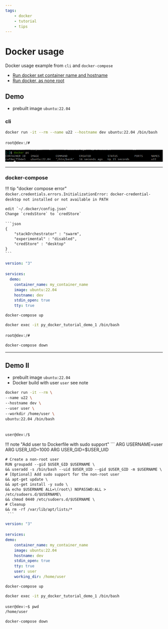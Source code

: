 ```yaml
---
tags:
    - docker
    - tutorial
    - tips
---
```


# Docker usage
Docker usage example from `cli` and `docker-compose`

- [Run docker set container name and hostname](#demo)
- [Run docker, as none root](#demo-ii)


## Demo
- prebuilt image `ubuntu:22.04`
  
### cli

```bash
docker run -it --rm --name u22 --hostname dev ubuntu:22.04 /bin/bash

root@dev:/#
```

![](images/docker_run_demo1.png)


---

### docker-compose

!!! tip "docker compose error"
    ```
    docker.credentials.errors.InitializationError: docker-credential-desktop not installed or not available in PATH
    ```

    edit `~/.docker/config.json`
    Change `credsStore` to `credStore`

    ```json
    {
        "stackOrchestrator" : "swarm",
        "experimental" : "disabled",
        "credStore" : "desktop"
    }
    ```

```yaml
version: "3"

services:
  demo:
    container_name: my_container_name
    image: ubuntu:22.04
    hostname: dev
    stdin_open: true 
    tty: true
```
     
```bash title="terminal1"
docker-compose up
```


```bash title="terminal2"
docker exec -it py_docker_tutorial_demo_1 /bin/bash

root@dev:/# 
```

```bash title="terminal3"
docker-compose down
```

---

## Demo II
- prebuilt image `ubuntu:22.04`
- Docker build with user `user` see note

```bash
docker run -it --rm \
--name u22 \
--hostname dev \
--user user \
--workdir /home/user \
ubuntu:22.04 /bin/bash


user@dev:/$
```

!!! note "Add user to Dockerfile with sudo support"
     ```
    ARG USERNAME=user
    ARG USER_UID=1000
    ARG USER_GID=$USER_UID

    # Create a non-root user
    RUN groupadd --gid $USER_GID $USERNAME \
    && useradd -s /bin/bash --uid $USER_UID --gid $USER_GID -m $USERNAME \
    # [Optional] Add sudo support for the non-root user
    && apt-get update \
    && apt-get install -y sudo \
    && echo $USERNAME ALL=\(root\) NOPASSWD:ALL > /etc/sudoers.d/$USERNAME\
    && chmod 0440 /etc/sudoers.d/$USERNAME \
    # Cleanup
    && rm -rf /var/lib/apt/lists/* 
     ```


```yaml
version: "3"

services:
demo:
    container_name: my_container_name
    image: ubuntu:22.04
    hostname: dev
    stdin_open: true 
    tty: true
    user: user
    working_dir: /home/user
```

```bash title="terminal1"
docker-compose up
```

```bash title="terminal2"
docker exec -it py_docker_tutorial_demo_1 /bin/bash

user@dev:~$ pwd
/home/user
```

```bash title="terminal3"
docker-compose down
```